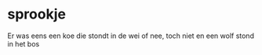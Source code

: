 # sprookje

Er was eens een koe
die stondt in de wei
of nee, toch niet
en een wolf stond in het bos
